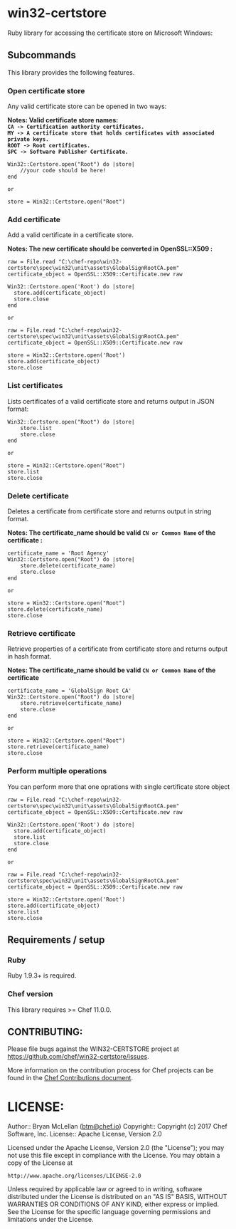 # win32-certstore
Ruby library for accessing the certificate store on Microsoft Windows:

## Subcommands

This library provides the following features.

### Open certificate store

Any valid certificate store can be opened in two ways:

**Notes: Valid certificate store names:  
  `CA -> Certification authority certificates.`  
  `MY -> A certificate store that holds certificates with associated private keys.`  
  `ROOT -> Root certificates.`  
  `SPC -> Software Publisher Certificate.`**

```
Win32::Certstore.open("Root") do |store|
    //your code should be here!
end
```
	or 
```
store = Win32::Certstore.open("Root")
```

### Add certificate

Add a valid certificate in a certificate store. 

**Notes: The new certificate should be converted in OpenSSL::X509 :**

```
raw = File.read "C:\chef-repo\win32-certstore\spec\win32\unit\assets\GlobalSignRootCA.pem"
certificate_object = OpenSSL::X509::Certificate.new raw

Win32::Certstore.open('Root') do |store|
  store.add(certificate_object)
  store.close
end
```
    or
```
raw = File.read "C:\chef-repo\win32-certstore\spec\win32\unit\assets\GlobalSignRootCA.pem" 
certificate_object = OpenSSL::X509::Certificate.new raw

store = Win32::Certstore.open('Root')
store.add(certificate_object)
store.close
```

### List certificates

Lists certificates of a valid certificate store and returns output in JSON format:

```
Win32::Certstore.open("Root") do |store|
    store.list
    store.close
end
```
    or
```
store = Win32::Certstore.open("Root")
store.list
store.close
```

### Delete certificate

Deletes a certificate from certificate store and returns output in string format.

**Notes: The certificate_name should be valid `CN or Common Name` of the certificate :**

```
certificate_name = 'Root Agency'
Win32::Certstore.open("Root") do |store|
    store.delete(certificate_name)
    store.close
end
```
    or
```
store = Win32::Certstore.open("Root")
store.delete(certificate_name)
store.close
```

### Retrieve certificate

Retrieve properties of a certificate from certificate store and returns output in hash format.

**Notes: The certificate_name should be valid `CN or Common Name` of the certificate**

```
certificate_name = 'GlobalSign Root CA'
Win32::Certstore.open("Root") do |store|
    store.retrieve(certificate_name)
    store.close
end
```
    or
```
store = Win32::Certstore.open("Root")
store.retrieve(certificate_name)
store.close
```

### Perform multiple operations

You can perform more that one oprations with single certificate store object

```
raw = File.read "C:\chef-repo\win32-certstore\spec\win32\unit\assets\GlobalSignRootCA.pem"
certificate_object = OpenSSL::X509::Certificate.new raw

Win32::Certstore.open('Root') do |store|
  store.add(certificate_object)
  store.list
  store.close
end
```
    or
```
raw = File.read "C:\chef-repo\win32-certstore\spec\win32\unit\assets\GlobalSignRootCA.pem" 
certificate_object = OpenSSL::X509::Certificate.new raw

store = Win32::Certstore.open('Root')
store.add(certificate_object)
store.list
store.close
```

## Requirements / setup

### Ruby

Ruby 1.9.3+ is required.

### Chef version

This library requires >= Chef 11.0.0.

## CONTRIBUTING:

Please file bugs against the WIN32-CERTSTORE project at https://github.com/chef/win32-certstore/issues.

More information on the contribution process for Chef projects can be found in the [Chef Contributions document](http://docs.chef.io/community_contributions.html).

# LICENSE:

Author:: Bryan McLellan (<btm@chef.io>)
Copyright:: Copyright (c) 2017 Chef Software, Inc.
License:: Apache License, Version 2.0

Licensed under the Apache License, Version 2.0 (the "License");
you may not use this file except in compliance with the License.
You may obtain a copy of the License at

    http://www.apache.org/licenses/LICENSE-2.0

Unless required by applicable law or agreed to in writing, software
distributed under the License is distributed on an "AS IS" BASIS,
WITHOUT WARRANTIES OR CONDITIONS OF ANY KIND, either express or implied.
See the License for the specific language governing permissions and
limitations under the License.
